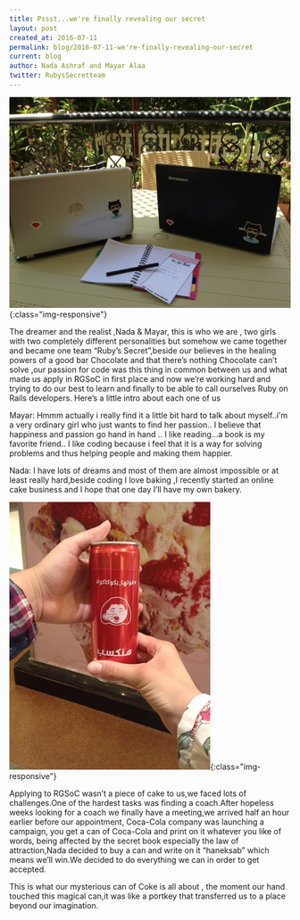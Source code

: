 ```yaml
---
title: Pssst...we're finally revealing our secret
layout: post
created_at: 2016-07-11
permalink: blog/2016-07-11-we're-finally-revealing-our-secret
current: blog
author: Nada Ashraf and Mayar Alaa
twitter: RubysSecretteam
---
```


![Ruby's Secret Team](/img/blog/2016/us.jpg){:class="img-responsive"}

The dreamer and the realist ,Nada & Mayar, this is who we are , two girls with two completely different personalities but somehow we came together and became one team “Ruby’s Secret”,beside our believes in the healing powers of a good bar Chocolate and that there’s nothing Chocolate can’t solve ,our passion for code was this thing in common between us and what made us apply in RGSoC in first place and now we’re working hard and trying to do our best to learn and finally to be able to call ourselves Ruby on Rails developers.
Here’s a little intro about each one of us

Mayar: Hmmm actually i really find it a little bit hard to talk about myself..i'm a very ordinary girl  who just wants to find her passion.. I believe that happiness and passion go hand in hand .. I like reading...a book is my favorite friend.. I like coding because i feel that it is a way for solving problems and thus  helping people and making them happier.

Nada: I have lots of dreams and most of them are almost impossible or at least really hard,beside coding I love baking ,I recently started an online cake business and I hope that one day I’ll have my own bakery.


![Our mysterious can of coke](/img/blog/2016/canofcoke.jpg){:class="img-responsive"}

Applying to RGSoC wasn’t a piece of cake to us,we faced lots of challenges.One of the hardest tasks was finding a coach.After hopeless weeks looking for a coach we finally have a meeting,we arrived half an hour earlier before our appointment, Coca-Cola company was launching a campaign, you get a can of Coca-Cola and print on it whatever you like of words, being affected by the secret book especially the law of attraction,Nada decided to buy a can and write on it “haneksab” which means we’ll win.We decided to do everything we can in order to get accepted.

This is what our mysterious can of Coke is all about , the moment our hand touched this magical can,it was like a portkey that transferred us to a place beyond our imagination.



